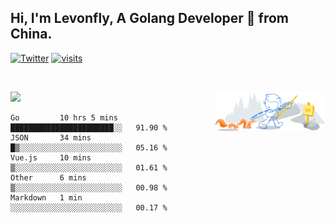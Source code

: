 ## Hi, I'm Levonfly, A Golang Developer 🚀 from China.

[![Twitter](https://img.shields.io/badge/-levonfly-1ca0f1?style=flat&logo=twitter&logoColor=white)](https://twitter.com/levonfly)
[![visits](https://visitor.vercel.app/page/unix2dos?color=light-green)](https://github.com/unix2dos/)

&nbsp;  

<!-- - ✍️ [Blogger](https://www.liuvv.com)-->


<!-- Any image aligned to the right. Beware the width  -->
<img width="35%" align="right" alt="Github" src="https://raw.githubusercontent.com/unix2dos/unix2dos/08cd7a97e8450f397a40f5635002b700353e3324/git-header.svg" />




![](https://github-readme-stats.vercel.app/api?username=unix2dos)







<!--START_SECTION:waka-->
```text
Go         10 hrs 5 mins   ███████████████████████░░   91.90 % 
JSON       34 mins         █▒░░░░░░░░░░░░░░░░░░░░░░░   05.16 % 
Vue.js     10 mins         ▒░░░░░░░░░░░░░░░░░░░░░░░░   01.61 % 
Other      6 mins          ▒░░░░░░░░░░░░░░░░░░░░░░░░   00.98 % 
Markdown   1 min           ░░░░░░░░░░░░░░░░░░░░░░░░░   00.17 % 
```
<!--END_SECTION:waka-->

